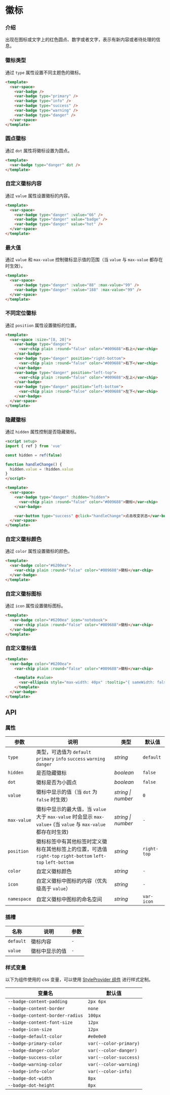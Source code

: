 # 徽标

### 介绍

出现在图标或文字上的红色圆点、数字或者文字，表示有新内容或者待处理的信息。

### 徽标类型

通过 `type` 属性设置不同主题色的徽标。

```html
<template>
  <var-space>
    <var-badge />
    <var-badge type="primary" />
    <var-badge type="info" />
    <var-badge type="success" />
    <var-badge type="warning" />
    <var-badge type="danger" />
  </var-space>
</template>
```

### 圆点徽标

通过 `dot` 属性将徽标设置为圆点。

```html
<template>
  <var-badge type="danger" dot />
</template>
```

### 自定义徽标内容

通过 `value` 属性设置徽标的内容。

```html
<template>
  <var-space>
    <var-badge type="danger" :value="66" />
    <var-badge type="danger" value="badge" />
    <var-badge type="danger" value="hot" />
  </var-space>
</template>
```

### 最大值

通过 `value` 和 `max-value` 控制徽标显示值的范围（当 `value` 与 `max-value` 都存在时生效）。

```html
<template>
  <var-space>
    <var-badge type="danger" :value="88" :max-value="99" />
    <var-badge type="danger" :value="188" :max-value="99" />
  </var-space>
</template>
```

### 不同定位徽标

通过 `position` 属性设置徽标的位置。

```html
<template>
  <var-space :size="[8, 20]">
    <var-badge type="danger">
      <var-chip plain :round="false" color="#009688">右上</var-chip>
    </var-badge>
    <var-badge type="danger" position="right-bottom">
      <var-chip plain :round="false" color="#009688">右下</var-chip>
    </var-badge>
    <var-badge type="danger" position="left-top">
      <var-chip plain :round="false" color="#009688">左上</var-chip>
    </var-badge>
    <var-badge type="danger" position="left-bottom">
      <var-chip plain :round="false" color="#009688">左下</var-chip>
    </var-badge>
  </var-space>
</template>
```

### 隐藏徽标

通过 `hidden` 属性控制是否隐藏徽标。

```html
<script setup>
import { ref } from 'vue'

const hidden = ref(false)

function handleChange() {
  hidden.value = !hidden.value
}
</script>

<template>
  <var-space>
    <var-badge type="danger" :hidden="hidden">
      <var-chip plain :round="false" color="#009688">徽标</var-chip>
    </var-badge>

    <var-button type="success" @click="handleChange">点击改变状态</var-button>
  </var-space>
</template>
```

### 自定义徽标颜色

通过 `color` 属性设置徽标的颜色。

```html
<template>
  <var-badge color="#6200ea">
    <var-chip plain :round="false" color="#009688">徽标</var-chip>
  </var-badge>
</template>
```

### 自定义徽标图标

通过 `icon` 属性设置徽标图标。

```html
<template>
  <var-badge color="#6200ea" icon="notebook">
    <var-chip plain :round="false" color="#009688">徽标</var-chip>
  </var-badge>
</template>
```

### 自定义徽标值

```html
<template>
  <var-badge color="#6200ea">
    <var-chip plain :round="false" color="#009688">徽标</var-chip>

    <template #value>
      <var-ellipsis style="max-width: 40px" :tooltip="{ sameWidth: false }">100000000</var-ellipsis>
    </template>
  </var-badge>
</template>
```

## API

### 属性

| 参数          | 说明 | 类型 | 默认值 |
|-------------| ---- | ---- | ---- |
| `type`      | 类型，可选值为 `default` `primary` `info` `success` `warning` `danger` | _string_ | `default` |
| `hidden`    | 是否隐藏徽标 | _boolean_ | `false` |
| `dot`       | 徽标是否为小圆点 | _boolean_ | `false` |
| `value`     | 徽标中显示的值（当 `dot` 为 `false` 时生效）| _string \| number_ | `0` |
| `max-value` | 徽标中显示的最大值，当 `value` 大于 `max-value` 时会显示 `max-value+` (当 `value` 与 `max-value` 都存在时生效)| _string \| number_ | `-` |
| `position`  | 徽标标签中有其他标签时定义徽标在其他标签上的位置，可选值 `right-top` `right-bottom` `left-top` `left-bottom` | _string_ | `right-top` |
| `color`     | 自定义徽标颜色 | _string_ | `-` |
| `icon`      | 自定义徽标中图标的内容（优先级高于 `value`） | _string_ | `-` |
| `namespace`      | 自定义徽标中图标的命名空间 | _string_ | `var-icon` |

### 插槽

| 名称 | 说明 | 参数 |
| ---- | ---- | ----|
| `default` |  徽标内容 | `-` |
| `value` | 徽标中显示的值 | `-` |

### 样式变量

以下为组件使用的 css 变量，可以使用 [StyleProvider 组件](#/zh-CN/style-provider) 进行样式定制。

| 变量名 | 默认值 |
| --- | --- |
| `--badge-content-padding` | `2px 6px` |
| `--badge-content-border`| `none` |
| `--badge-content-border-radius`| `100px` |
| `--badge-content-font-size` | `12px` |
| `--badge-icon-size` | `12px` |
| `--badge-default-color` | `#e0e0e0` |
| `--badge-primary-color` | `var(--color-primary)`|
| `--badge-danger-color` |  `var(--color-danger)`|
| `--badge-success-color` | `var(--color-success)`|
| `--badge-warning-color` |  `var(--color-warning)`|
| `--badge-info-color` | `var(--color-info)`|
| `--badge-dot-width` |  `8px`|
| `--badge-dot-height` | `8px`|
